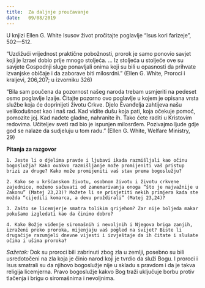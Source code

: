 ```yaml
---
title:  Za daljnje proučavanje
date:   09/08/2019
---
```


U knjizi Ellen G. White Isusov život pročitajte poglavlje “Isus kori farizeje”, 502—512.

“Uzdižući vrijednost praktične pobožnosti, prorok je samo ponovio savjet koji je Izrael dobio prije mnogo stoljeća. ... Iz stoljeća u stoljeće ove su savjete Gospodnji sluge ponavljali onima koji su bili u opasnosti da prihvate izvanjske običaje i da zaborave biti milosrdni.” (Ellen G. White, Proroci i kraljevi, 206,207; u izvorniku 326)

“Bila sam poučena da pozornost našeg naroda trebam usmjeriti na pedeset osmo poglavlje Izaije. Čitajte pozorno ovo poglavlje u kojem je opisana vrsta službe koja će doprinijeti životu Crkve. Djelo Evanđelja zahtijeva našu velikodušnost kao i naš rad. Kad vidite dušu koja pati, koja očekuje pomoć, pomozite joj. Kad nađete gladne, nahranite ih. Tako ćete raditi u Kristovim redovima. Učiteljev sveti rad bio je ispunjen milosrđem. Pozivajmo ljude gdje god se nalaze da sudjeluju u tom radu.” (Ellen G. White, Welfare Ministry, 29)

**Pitanja za razgovor**

`1.	Jeste li o djelima pravde i ljubavi ikada razmišljali kao očinu bogoslužja? Kako ovakvo razmišljanje može promijeniti vaš pristup brizi za druge? Kako može promijeniti vaš stav prema bogoslužju?`

`2.	Kako se u kršćanskom životu, osobnom životu i životu crkvene zajednice, možemo sačuvati od zanemarivanja onoga “što je najvažnije u Zakonu” (Matej 23,23)? Možete li se prisjetiti nekih primjera kada ste možda “cijedili komarca, a devu proždirali” (Matej 23,24)?`

`3.	Zašto se licemjerje smatra tolikim grijehom? Zar nije boljeda makar pokušamo izgledati kao da činimo dobro?`

`4.	Kako Božje viđenje siromašnih i nevoljnih i Njegova briga zanjih, izraženi preko proroka, mijenjaju vaš pogled na svijet? Biste li drugačije razumjeli dnevne vijesti i izvještaje da ih čitate i slušate očima i ušima proroka?`

*Sažetak:* Dok su proroci bili zabrinuti zbog zla u zemlji, posebno su bili usredotočeni na zla koja je činio narod koji je tvrdio da služi Bogu. I proroci i Isus smatrali su da njihovo bogoslužje nije u skladu s pravdom i da je takva religija licemjerna. Pravo bogoslužje kakvo Bog traži uključuje borbu protiv tlačenja i brigu o siromašnima i nevoljnima.
